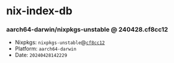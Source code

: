 # nix-index-db
### aarch64-darwin/nixpkgs-unstable @ 240428.cf8cc12
- Nixpkgs: `nixpkgs-unstable`@[`cf8cc12`](https://github.com/NixOS/nixpkgs/commit/cf8cc1201be8bc71b7cbbbdaf349b22f4f99c7ae)
- Platform: `aarch64-darwin`
- Date: `20240428142229`
